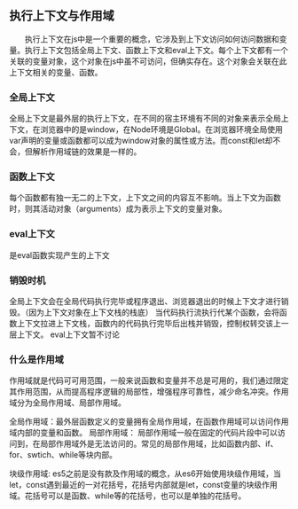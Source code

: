 ## 执行上下文与作用域


&emsp;&emsp;执行上下文在js中是一个重要的概念，它涉及到上下文访问如何访问数据和变量。执行上下文包括全局上下文、函数上下文和eval上下文。每个上下文都有一个关联的变量对象，这个对象在js中虽不可访问，但确实存在。这个对象会关联在此上下文相关的变量、函数。



### 全局上下文
全局上下文是最外层的执行上下文，在不同的宿主环境有不同的对象来表示全局上下文，在浏览器中的是window，在Node环境是Global。在浏览器环境全局使用var声明的变量或函数都可以成为window对象的属性或方法。而const和let却不会，但解析作用域链的效果是一样的。

### 函数上下文
每个函数都有独一无二的上下文，上下文之间的内容互不影响。当上下文为函数时，则其活动对象（arguments）成为表示上下文的变量对象。

### eval上下文
是eval函数实现产生的上下文

### 销毁时机
全局上下文会在全局代码执行完毕或程序退出、浏览器退出的时候上下文才进行销毁。（因为上下文对象在上下文栈的栈底）
当代码执行流执行代某个函数，会将函数上下文拉进上下文栈，函数内的代码执行完毕后出栈并销毁，控制权转交该上一层上下文。
eval上下文暂不讨论

### 什么是作用域
作用域就是代码可可用范围，一般来说函数和变量并不总是可用的，我们通过限定其作用范围，从而提高程序逻辑的局部性，增强程序可靠性，减少命名冲突。作用域分为全局作用域、局部作用域。

全局作用域：最外层函数定义的变量拥有全局作用域，在函数作用域可以访问作用域内部的变量和函数。
局部作用域： 局部作用域一般在固定的代码片段中可以访问到，在局部作用域外是无法访问的。常见的局部作用域，比如函数内部、if、for、swtich、while等块内部。

块级作用域: es5之前是没有款及作用域的概念，从es6开始使用块级作用域，当let，const遇到最近的一对花括号，花括号内部就是let，const变量的块级作用域。花括号可以是函数、while等的花括号，也可以是单独的花括号。